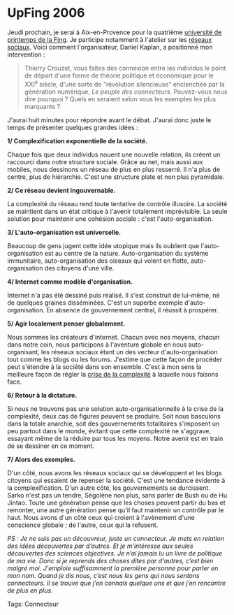 # UpFing 2006

Jeudi prochain, je serai à Aix-en-Provence pour la quatrième [université de printemps de la Fing](http://www.openfing.org/upfing06/index.php/Accuei). Je participe notamment à l'atelier sur les [réseaux sociaux](http://www.openfing.org/upfing06/index.php/C4-_R%C3%A9seaux_sociaux). Voici comment l'organisateur, Daniel Kaplan, a positionné mon intervention :

> Thierry Crouzet, vous faites des connexion entre les individus le point de départ d'une forme de théorie politique et économique pour le XXI<sup>e</sup> siècle, d'une sorte de "révolution silencieuse" enclenchée par la génération numérique, *Le peuple des connecteurs*. Pouvez-vous nous dire pourquoi ? Quels en seraient selon vous les exemples les plus marquants ?

J'aurai huit minutes pour répondre avant le débat. J'aurai donc juste le temps de présenter quelques grandes idées :

**1/ Complexification exponentielle de la société.**

Chaque fois que deux individus nouent une nouvelle relation, ils créent un raccourci dans notre structure sociale. Grâce au net, mais aussi aux mobiles, nous dessinons un réseau de plus en plus resserré. Il n'a plus de centre, plus de hiérarchie. C'est une structure plate et non plus pyramidale.

**2/ Ce réseau devient ingouvernable.**

La complexité du réseau rend toute tentative de contrôle illusoire. La société se maintient dans un état critique à l'avenir totalement imprévisible. La seule solution pour maintenir une cohésion sociale : c'est l'auto-organisation.

**3/ L'auto-organisation est universelle.**

Beaucoup de gens jugent cette idée utopique mais ils oublient que l'auto-organisation est au centre de la nature. Auto-organisation du système immunitaire, auto-organisation des oiseaux qui volent en flotte, auto-organisation des citoyens d'une ville.

**4/ Internet comme modèle d'organisation.**

Internet n'a pas été dessiné puis réalisé. Il s'est construit de lui-même, né de quelques graines disséminées. C'est un superbe exemple d'auto-organisation. En absence de gouvernement central, il réussit à prospérer.

**5/ Agir localement penser globalement.**

Nous sommes les créateurs d'internet. Chacun avec nos moyens, chacun dans notre coin, nous participons à l'aventure globale en nous auto-organisant, les réseaux sociaux étant un des vecteur d'auto-organisation tout comme les blogs ou les forums. J'estime que cette façon de procéder peut s'étendre à la société dans son ensemble. C'est à mon sens la meilleure façon de régler la [crise de la complexité](http://blog.tcrouzet.com/2006/05/16/rfutation/) à laquelle nous faisons face.

**6/ Retour à la dictature.**

Si nous ne trouvons pas une solution auto-organisationnelle à la crise de la complexité, deux cas de figures peuvent se produire. Soit nous basculons dans la totale anarchie, soit des gouvernements totalitaires s'imposent un peu partout dans le monde, évitant que cette complexité ne s'aggrave, essayant même de la réduire par tous les moyens. Notre avenir est en train de se dessiner en ce moment.

**7/ Alors des exemples.**

D'un côté, nous avons les réseaux sociaux qui se développent et les blogs citoyens qui essaient de repenser la société. C'est une tendance évidente à la complexification. D'un autre côté, les gouvernements se durcissent. Sarko n'est pas un tendre, Ségolène non plus, sans parler de Bush ou de Hu Jintao. Toute une génération pense que les choses peuvent partir du bas et remonter, une autre génération pense qu'il faut maintenir un contrôle par le haut. Nous avons d'un côté ceux qui croient à l'avènement d'une conscience globale ; de l'autre, ceux qui la refusent.

*PS : Je ne suis pas un découvreur, juste un connecteur. Je mets en relation des idées découvertes par d’autres. Et je m’intéresse aux seules découvertes des sciences objectives. Je n’ai jamais lu un livre de politique de ma vie. Donc si je reprends des choses dites par d'autres, c’est bien malgré moi. J'emploie suffisamment la première personne pour parler en mon nom. Quand je dis nous, c’est nous les gens qui nous sentons connecteurs. Il se trouve que j’en connais quelque uns et que j’en rencontre de plus en plus.*

Tags: Connecteur